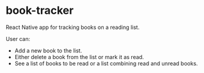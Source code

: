 # book-tracker
React Native app for tracking books on a reading list. 

User can:
- Add a new book to the list.
- Either delete a book from the list or mark it as read.
- See a list of books to be read or a list combining read and unread books.
